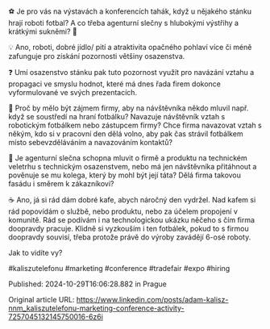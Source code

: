 ⚽ Je pro vás na výstavách a konferencích tahák, když u nějakého stánku hrají roboti fotbal? A co třeba agenturní slečny s hlubokými výstřihy a krátkými sukněmi? 👗


💡 Ano, roboti, dobré jídlo/ pití a atraktivita opačného pohlaví více či méně zafunguje pro získání pozornosti většiny osazenstva.


❓ Umí osazenstvo stánku pak tuto pozornost využít pro navázání vztahu a propagaci ve smyslu hodnot, které má dnes řada firem dokonce vyformulované ve svých prezentacích.


🤔 Proč by mělo být zájmem firmy, aby na návštěvníka někdo mluvil např. když se soustředí na hraní fotbálku? Navazuje návštěvník vztah s robotickým fotbálkem nebo zástupcem firmy? Chce firma navazovat vztah s někým, kdo si v pracovní den dělá volno, aby pak čas strávil fotbálkem místo sebevzděláváním a navazováním kontaktů?


🤔 Je agenturní slečna schopna mluvit o firmě a produktu na technickém veletrhu s technickým osazenstvem, nebo má jen návštěvníka přitáhnout a pověnuje se mu kolega, který by mohl být její táta? Dělá firma takovou fasádu i směrem k zákazníkovi?


☕ Ano, já si rád dám dobré kafe, abych náročný den vydržel. Nad kafem si rád popovídám o službě, nebo produktu, nebo za účelem propojení v komunitě. Rád se podívám i na technologickou ukázku něčeho s čím firma doopravdy pracuje. Klidně si vyzkouším i ten fotbálek, pokud to s firmou doopravdy souvisí, třeba protože právě do výroby zavádějí 6-osé roboty.


Jak to vidíte vy?


#kaliszutelefonu #marketing #conference #tradefair #expo #hiring


Published: 2024-10-29T16:06:28.882 in Prague

Original article URL: https://www.linkedin.com/posts/adam-kalisz-nnm_kaliszutelefonu-marketing-conference-activity-7257045132145750016-6z6i

[](./media/fotbal-robot.mp4)